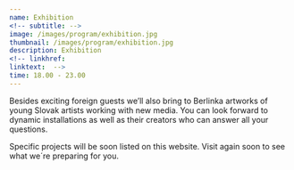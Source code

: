 ```yaml
---
name: Exhibition
<!-- subtitle: -->
image: /images/program/exhibition.jpg
thumbnail: /images/program/exhibition.jpg
description: Exhibition
<!-- linkhref: 
linktext:  -->
time: 18.00 - 23.00
---
```


Besides exciting foreign guests we’ll also bring to Berlinka artworks of young Slovak artists working with new media. You can look forward to dynamic installations as well as their creators who can answer all your questions.

Specific projects will be soon listed on this website. Visit again soon to see what we´re preparing for you.